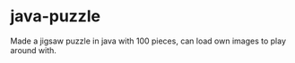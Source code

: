 # java-puzzle
Made a jigsaw puzzle in java with 100 pieces, can load own images to play around with.
